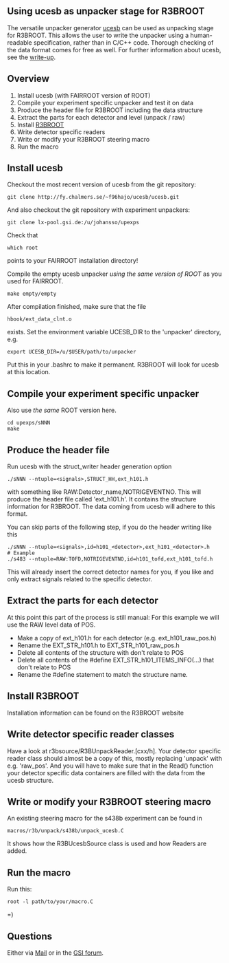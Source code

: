 Using ucesb as unpacker stage for R3BROOT
-----------------------------------------

The versatile unpacker generator [ucesb](http://fy.chalmers.se/~f96hajo/ucesb) can be used as unpacking stage for R3BROOT.
This allows the user to write the unpacker using a human-readable specification, rather than in C/C++ code.
Thorough checking of the data format comes for free as well.
For further information about ucesb, see the [write-up](http://fy.chalmers.se/~f96hajo/ucesb/ucesb_doc.pdf).

Overview
--------

1. Install ucesb (with FAIRROOT version of ROOT)
2. Compile your experiment specific unpacker and test it on data
3. Produce the header file for R3BROOT including the data structure
4. Extract the parts for each detector and level (unpack / raw)
5. Install [R3BROOT](https://www.r3broot.gsi.de)
6. Write detector specific readers
7. Write or modify your R3BROOT steering macro
8. Run the macro


Install ucesb
-------------

Checkout the most recent version of ucesb from the git repository:

    git clone http://fy.chalmers.se/~f96hajo/ucesb/ucesb.git

And also checkout the git repository with experiment unpackers:

    git clone lx-pool.gsi.de:/u/johansso/upexps

Check that

    which root

points to your FAIRROOT installation directory!

Compile the empty ucesb unpacker *using the same version of ROOT* as you used for FAIRROOT.

    make empty/empty

After compilation finished, make sure that the file

    hbook/ext_data_clnt.o

exists. Set the environment variable UCESB_DIR to the 'unpacker' directory, e.g.

    export UCESB_DIR=/u/$USER/path/to/unpacker

Put this in your .bashrc to make it permanent. R3BROOT will look for ucesb at this location.


Compile your experiment specific unpacker
-----------------------------------------

Also use *the same* ROOT version here.

    cd upexps/sNNN
    make


Produce the header file
-----------------------

Run ucesb with the struct_writer header generation option

    ./sNNN --ntuple=<signals>,STRUCT_HH,ext_h101.h

with <signals> something like RAW:Detector_name,NOTRIGEVENTNO.
This will produce the header file called 'ext_h101.h'.
It contains the structure information for R3BROOT.
The data coming from ucesb will adhere to this format.

You can skip parts of the following step, if you do the header writing like this

    ./sNNN --ntuple=<signals>,id=h101_<detector>,ext_h101_<detector>.h
    # Example
    ./s483 --ntuple=RAW:TOFD,NOTRIGEVENTNO,id=h101_tofd,ext_h101_tofd.h

This will already insert the correct detector names for you, if you like and only extract signals related to the specific detector.


Extract the parts for each detector
-----------------------------------

At this point this part of the process is still manual:
For this example we will use the RAW level data of POS.

- Make a copy of ext\_h101.h for each detector (e.g. ext\_h101_raw_pos.h)
- Rename the EXT_STR_h101.h to EXT_STR_h101_raw_pos.h
- Delete all contents of the structure with don't relate to POS
- Delete all contents of the #define EXT_STR_h101_ITEMS_INFO(...) that don't relate to POS
- Rename the #define statement to match the structure name.

Install R3BROOT
---------------

Installation information can be found on the R3BROOT website


Write detector specific reader classes
--------------------------------------

Have a look at r3bsource/R3BUnpackReader.[cxx/h].
Your detector specific reader class should almost be a copy of this, mostly replacing 'unpack' with e.g. 'raw_pos'.
And you will have to make sure that in the Read() function your detector specific data containers are filled with the data from the ucesb structure.


Write or modify your R3BROOT steering macro
-------------------------------------------

An existing steering macro for the s438b experiment can be found in

    macros/r3b/unpack/s438b/unpack_ucesb.C

It shows how the R3BUcesbSource class is used and how Readers are added.


Run the macro
-------------

Run this:

    root -l path/to/your/macro.C

=)

Questions
---------

Either via [Mail](mailto:b.loeher@gsi.de) or in the [GSI forum](https://forum.gsi.de/index.php?t=thread&frm_id=206&%).

